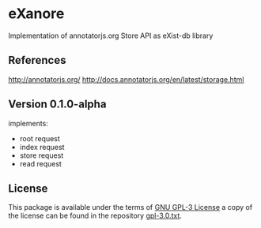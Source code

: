 eXanore
=======

Implementation of annotatorjs.org Store API as eXist-db library

References
----------

http://annotatorjs.org/
http://docs.annotatorjs.org/en/latest/storage.html


Version 0.1.0-alpha
-------------------

implements:
* root request
* index request
* store request
* read request

License
-------

This package is available under the terms of [GNU GPL-3 License](https://www.gnu.org/licenses/gpl.html) a copy of the license can be found in the repository [gpl-3.0.txt](gpl-3.0.txt).

